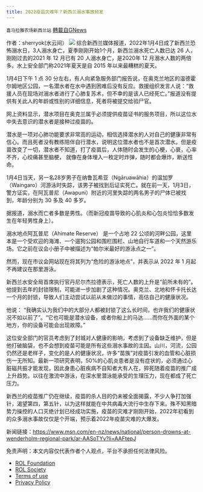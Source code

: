 ```yaml
---
title: 2022疫苗灾难年？新西兰溺水事故频发
---
```

`喜马拉雅农场新西兰站` [轉載自GNews](https://gnews.org/zh-hans/1823794/)

作者：sherryok(水云间）
![](https://assets.gnews.org/wp-content/uploads/2022/01/酷翻组1-3.png)
综合新西兰媒体报道，2022年1月4日成了新西兰恐怖溺水日，3人溺水身亡，夏季刚刚开始1个月，新西兰溺水死亡人数已达 26 人，刚刚过去的2021 年 12 月已有 20 人溺水身亡，是2020年 12 月溺水人数的两倍多。水上安全部门称2021年夏天是自 2015 年以来最糟糕的夏天。

1月4日下午 1 点 30 分左右，有人向紧急服务部门报告说，在奥克兰地区的温德霍尔姆地区公园，一名潜水者在水中遇到困难后没有反应。救援组织发言人说：“救援人员在现场对溺水者进行了心肺复苏术，但不幸的是该人已经死亡。”报道没有提供有关此人的年龄或性别的详细信息，死者将被提交给验尸官。

网上资料显示，潜水项目在奥克兰属于必须提供疫苗证书的服务项目，所以这位水中失去意识的潜水者是接种过疫苗的。

潜水是一项对心肺功能要求非常高的运动，相信选择潜水的人对自己的健康非常有信心。而且死者没有教练陪伴自行潜水，说明这位潜水者也不是首次潜水。但是疫苗改变了一切，潜水者不知道，打了疫苗后，人体随时会发生的心梗，心衰，心率不齐，心绞痛甚至脑梗， 就像在身体埋入一枚定时炸弹，随时都会爆炸，断送性命。

1月4日当天，另一名28岁男子在纳鲁瓦希亚（Ngāruawāhia）的温加罗（Waingaro）河游泳时失踪，该男子被找到后证实死亡。就在前一天，1月3日，警方证实，在阿瓦普尼（Awapuni）附近的河里失踪的两名男子的尸体已被找到，年龄分别为 30 多及 40 多岁。

据报道，溺水而亡者多数是男性。（而新冠疫苗导致的心肌炎和心包炎恰恰多数发生在年轻男性身上）。

溺水地点阿瓦普尼（Ahimate Reserve） 是一个占地 22 公顷的河畔公园，这里本是一个受欢迎的海滩、一个遛狗公园和围栏围栏、山地自行车道和一个天然游乐场。它之前在议会小册子中被描述为“帕尔米最好的游泳点之一”。

然而，现在市议会网站现在将其列为“危险的游泳地点”，并表示从 2022 年 1 月起不再建议在那里游泳。

新西兰水安全局首席执行官丹尼尔杰拉德表示，死亡人数的上升是“前所未有的”。他提到去年的封锁限制，可能进一步加剧了这种情况。奥克兰、北地和怀卡托长达一个月的封锁，导致人们主动尝试以前从未做过的事情，高估自己的健康状况。

他说： “我确实认为我们中的大部分人都被封锁了这么长时间，也许我们的健康状况不如以前了”。“它也可能是潜水设备，或者你船上的马达……而你在外面的某个地方，你的设备可能会出现故障。”

这位安全部门的官员考虑到了封城对人健康的影响，考虑到了设备缺乏维护，但是他打破脑袋，也不会想到疫苗可能是所有这些溺水事故的主因。山川，河流，公园仍然还是老样子，变化的是人的健康状况，许多“苗族”对疫苗引发的血管和心脏损伤一无所知。最新一项研究表明，50%的心肌炎患者是没有症状的，必须通过心脏磁共振才能发现，因此身患心脏疾病不自知者大有人在，猝死随着疫苗的推广成上升趋势。以往在激流中游泳，在深水里潜泳能承受的生理压力，现在都成了死亡压力。

新西兰的疫苗推广仍在继续，疫苗的杀人目的仍未被全面揭露，不少人争打加强针，渴望第四，第五针，以为这样就能在中共病毒大流行中生存下来。殊不知黑暗势力操控的人口灭绝计划已经成功实施，疫苗的灾难才刚刚开始，2022年初看到的众多溺水事故仅仅是个开端，预示着2022年疫苗灾难的大爆发。

新闻链接：https://www.msn.com/en-nz/news/national/person-drowns-at-wenderholm-regional-park/ar-AASoTYv?li=AAFtepJ

 

免责声明：本文内容仅代表作者个人观点，平台不承担任何法律风险。

- [ROL Foundation](https://rolfoundation.org/)
- [ROL Society](https://rolsociety.org/)
- [Terms of use](https://gnews.org/terms-of-use-3/)
- [Privacy Policy](https://gnews.org/privacy-policy/)

